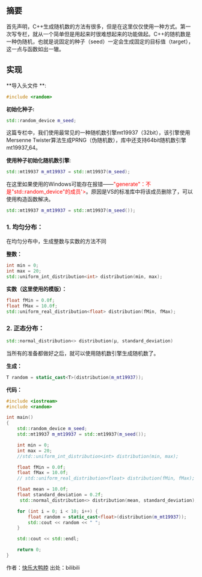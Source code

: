 ## 摘要  

首先声明，C++生成随机数的方法有很多，但是在这里仅仅使用一种方式。第一次写专栏，就从一个简单但是用起来时很难想起来的功能做起。C++的随机数是一种伪随机，也就是说固定的种子（seed）一定会生成固定的目标值（target），这一点与函数如出一辙。

## 实现

**导入头文件 **:

```c++
#include <random>
```

**初始化种子:**

```c++
std::random_device m_seed;
```

这篇专栏中，我们使用最常见的一种随机数引擎mt19937（32bit），该引擎使用Mersenne Twister算法生成PRNG（伪随机数），库中还支持64bit随机数引擎mt19937_64。

**使用种子初始化随机数引擎**:

```c++
std::mt19937 m_mt19937 = std::mt19937(m_seed);
```

在这里如果使用的Windows可能存在报错——<font color=red>"generate"：不是"std::random_device"的成员'></font>。原因是VS的标准库中将该成员删除了，可以使用构造函数解决。

```c++
std::mt19937 m_mt19937 = std::mt19937(m_seed());
```

### 1. 均匀分布：

在均匀分布中，生成整数与实数的方法不同

**整数：**

```c++
int min = 0;
int max = 20;
std::uniform_int_distribution<int> distribution(min, max); 
```

**实数（这里使用的模版）：**

```c++
float fMin = 0.0f;
float fMax = 10.0f;
std::uniform_real_distribution<float> distribution(fMin, fMax);
```

### 2. 正态分布：

```c++
std::normal_distribution<> distribution(μ, standard_deviation)
```

当所有的准备都做好之后，就可以使用随机数引擎生成随机数了。

**生成：**

```c++
T random = static_cast<T>(distribution(m_mt19937));
```

**代码：**

```c++
#include <iostream>
#include <random>

int main()
{
	std::random_device m_seed;
	std::mt19937 m_mt19937 = std::mt19937(m_seed());

	int min = 0;
	int max = 20;
	//std::uniform_int_distribution<int> distribution(min, max);

	float fMin = 0.0f;
	float fMax = 10.0f;
	// std::uniform_real_distribution<float> distribution(fMin, fMax);

	float mean = 10.0f;
	float standard_deviation = 0.2f;
	 std::normal_distribution<> distribution(mean, standard_deviation);

	for (int i = 0; i < 10; i++) {
		float random = static_cast<float>(distribution(m_mt19937));
		std::cout << random << " ";
	}

	std::cout << std::endl;

	return 0;
}
```

作者：[快乐大鸭脖](https://www.bilibili.com/read/cv31060791/?spm_id_from=333.999.0.0)    出处：bilibili